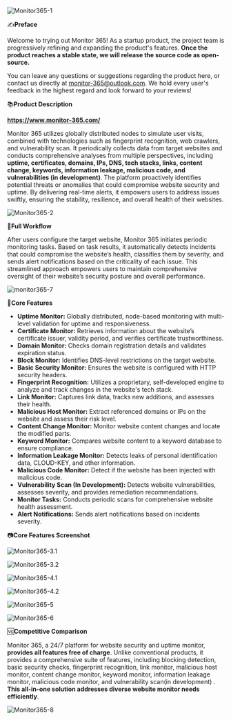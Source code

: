 ![Monitor365-1](pic/github/Monitor365-1.png)

✍️**Preface**

Welcome to trying out Monitor 365! As a startup product, the project team is progressively refining and expanding the product's features. **Once the product reaches a stable state, we will release the source code as open-source.**

You can leave any questions or suggestions regarding the product here, or contact us directly at monitor-365@outlook.com. We hold every user's feedback in the highest regard and look forward to your reviews!

📚**Product Description**

**https://www.monitor-365.com/**

Monitor 365 utilizes globally distributed nodes to simulate user visits, combined with technologies such as fingerprint recognition, web crawlers, and vulnerability scan. It periodically collects data from target websites and conducts comprehensive analyses from multiple perspectives, including **uptime, certificates, domains, IPs, DNS, tech stacks, links, content change, keywords, information leakage, malicious code, and vulnerabilities (in development)**.
The platform proactively identifies potential threats or anomalies that could compromise website security and uptime. By delivering real-time alerts, it empowers users to address issues swiftly, ensuring the stability, resilience, and overall health of their websites.

![Monitor365-2](pic/github/Monitor365-2.png)

🔀**Full Workflow**

After users configure the target website, Monitor 365 initiates periodic monitoring tasks. Based on task results, it automatically detects incidents that could compromise the website’s health, classifies them by severity, and sends alert notifications based on the criticality of each issue. This streamlined approach empowers users to maintain comprehensive oversight of their website’s security posture and overall performance.

![monitor365-7](pic/github/monitor365-7.png)

📱**Core Features**

- **Uptime Monitor:** Globally distributed, node-based monitoring with multi-level validation for uptime and responsiveness.
- **Certificate Monitor:** Retrieves information about the website’s certificate issuer, validity period, and verifies certificate trustworthiness.
- **Domain Monitor:** Checks domain registration details and validates expiration status.
- **Block Monitor:** Identifies DNS-level restrictions on the target website.
- **Basic Security Monitor:** Ensures the website is configured with HTTP security headers.
- **Fingerprint Recognition:** Utilizes a proprietary, self-developed engine to analyze and track changes in the website's tech stack.
- **Link Monitor:** Captures link data, tracks new additions, and assesses their health.
- **Malicious Host Monitor:** Extract referenced domains or IPs on the website and assess their risk level.
- **Content Change Monitor:** Monitor website content changes and locate the modified parts.
- **Keyword Monitor:** Compares website content to a keyword database to ensure compliance.
- **Information Leakage Monitor:** Detects leaks of personal identification data, CLOUD-KEY, and other information.
- **Malicious Code Monitor:** Detect if the website has been injected with malicious code.
- **Vulnerability Scan (In Development):** Detects website vulnerabilities, assesses severity, and provides remediation recommendations.
- **Monitor Tasks:** Conducts periodic scans for comprehensive website health assessment.
- **Alert Notifications:** Sends alert notifications based on incidents severity.

📷**Core Features Screenshot**

![Monitor365-3.1](pic/github/Monitor365-3.1.png)

![Monitor365-3.2](pic/github/Monitor365-3.2.png)

![Monitor365-4.1](pic/github/Monitor365-4.1.png)

![Monitor365-4.2](pic/github/Monitor365-4.2.png)

![Monitor365-5](pic/github/Monitor365-5.png)

![Monitor365-6](pic/github/Monitor365-6.png)

🆚**Competitive Comparison**

Monitor 365, a 24/7 platform for website security and uptime monitor, **provides all features free of charge**. Unlike conventional products, it provides a comprehensive suite of features, including blocking detection, basic security checks, fingerprint recognition, link monitor, malicious host monitor, content change monitor, keyword monitor, information leakage monitor, malicious code monitor, and vulnerability scan(in development) . **This all-in-one solution addresses diverse website monitor needs efficiently**.

![Monitor365-8](pic/github/Monitor365-8.png)
